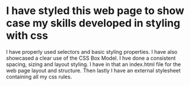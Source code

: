 # I have styled this web page to show case my skills developed in styling with css
I have properly used selectors and basic styling properties.
I have also showcased a clear use of the CSS Box Model.
I hve done a consistent spacing, sizing and layout styling.
I have in that an index.html file for the web page layout and structure.
Then lastly I have an external stylesheet containing all my css rules.